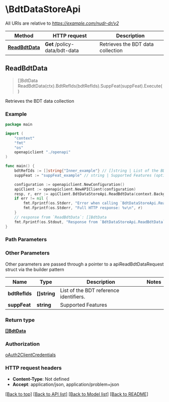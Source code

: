 # \BdtDataStoreApi

All URIs are relative to *https://example.com/nudr-dr/v2*

Method | HTTP request | Description
------------- | ------------- | -------------
[**ReadBdtData**](BdtDataStoreApi.md#ReadBdtData) | **Get** /policy-data/bdt-data | Retrieves the BDT data collection



## ReadBdtData

> []BdtData ReadBdtData(ctx).BdtRefIds(bdtRefIds).SuppFeat(suppFeat).Execute()

Retrieves the BDT data collection

### Example

```go
package main

import (
    "context"
    "fmt"
    "os"
    openapiclient "./openapi"
)

func main() {
    bdtRefIds := []string{"Inner_example"} // []string | List of the BDT reference identifiers. (optional)
    suppFeat := "suppFeat_example" // string | Supported Features (optional)

    configuration := openapiclient.NewConfiguration()
    apiClient := openapiclient.NewAPIClient(configuration)
    resp, r, err := apiClient.BdtDataStoreApi.ReadBdtData(context.Background()).BdtRefIds(bdtRefIds).SuppFeat(suppFeat).Execute()
    if err != nil {
        fmt.Fprintf(os.Stderr, "Error when calling `BdtDataStoreApi.ReadBdtData``: %v\n", err)
        fmt.Fprintf(os.Stderr, "Full HTTP response: %v\n", r)
    }
    // response from `ReadBdtData`: []BdtData
    fmt.Fprintf(os.Stdout, "Response from `BdtDataStoreApi.ReadBdtData`: %v\n", resp)
}
```

### Path Parameters



### Other Parameters

Other parameters are passed through a pointer to a apiReadBdtDataRequest struct via the builder pattern


Name | Type | Description  | Notes
------------- | ------------- | ------------- | -------------
 **bdtRefIds** | **[]string** | List of the BDT reference identifiers. | 
 **suppFeat** | **string** | Supported Features | 

### Return type

[**[]BdtData**](BdtData.md)

### Authorization

[oAuth2ClientCredentials](../README.md#oAuth2ClientCredentials)

### HTTP request headers

- **Content-Type**: Not defined
- **Accept**: application/json, application/problem+json

[[Back to top]](#) [[Back to API list]](../README.md#documentation-for-api-endpoints)
[[Back to Model list]](../README.md#documentation-for-models)
[[Back to README]](../README.md)

